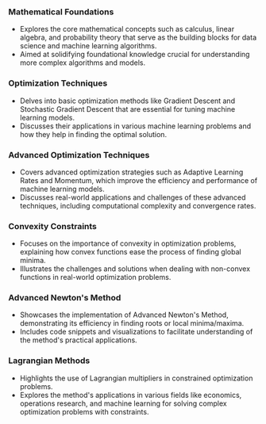 ### Mathematical Foundations
- Explores the core mathematical concepts such as calculus, linear algebra, and probability theory that serve as the building blocks for data science and machine learning algorithms.
- Aimed at solidifying foundational knowledge crucial for understanding more complex algorithms and models.

### Optimization Techniques
- Delves into basic optimization methods like Gradient Descent and Stochastic Gradient Descent that are essential for tuning machine learning models.
- Discusses their applications in various machine learning problems and how they help in finding the optimal solution.

### Advanced Optimization Techniques
- Covers advanced optimization strategies such as Adaptive Learning Rates and Momentum, which improve the efficiency and performance of machine learning models.
- Discusses real-world applications and challenges of these advanced techniques, including computational complexity and convergence rates.

### Convexity Constraints
- Focuses on the importance of convexity in optimization problems, explaining how convex functions ease the process of finding global minima.
- Illustrates the challenges and solutions when dealing with non-convex functions in real-world optimization problems.

### Advanced Newton's Method
- Showcases the implementation of Advanced Newton's Method, demonstrating its efficiency in finding roots or local minima/maxima.
- Includes code snippets and visualizations to facilitate understanding of the method's practical applications.

### Lagrangian Methods
- Highlights the use of Lagrangian multipliers in constrained optimization problems.
- Explores the method's applications in various fields like economics, operations research, and machine learning for solving complex optimization problems with constraints.
